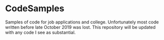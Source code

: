 # CodeSamples
Samples of code for job applications and college.
Unfortunately most code written before late October 2019 was lost.
This repository will be updated with any code I see as substantial.
